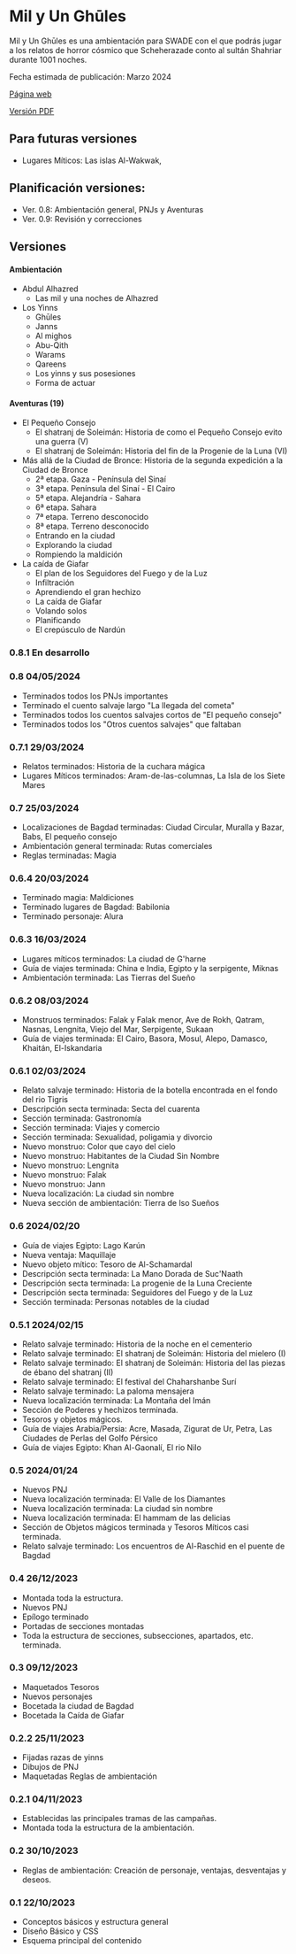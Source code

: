 # Mil y Un Ghūles
Mil y Un Ghūles es una ambientación para SWADE con el que podrás jugar a los relatos de horror cósmico que Scheherazade conto al sultán Shahriar durante 1001 noches.

Fecha estimada de publicación: Marzo 2024

[Página web](https://1001ghules.gwannon.com)

[Versión PDF](https://1001ghules.gwannon.com/pdf/)

##  Para futuras versiones
* Lugares Míticos: Las islas Al-Wakwak, 

## Planificación versiones:
* Ver. 0.8: Ambientación general, PNJs y Aventuras
* Ver. 0.9: Revisión y correcciones

## Versiones

#### Ambientación
* Abdul Alhazred
  * Las mil y una noches de Alhazred
* Los Yinns
  * Ghūles
  * Janns
  * Al mighos
  * Abu-Qith
  * Warams
  * Qareens
  * Los yinns y sus posesiones
  * Forma de actuar

#### Aventuras (19)
* El Pequeño Consejo
  * El shatranj de Soleimán: Historia de como el Pequeño Consejo evito una guerra (V)
  * El shatranj de Soleimán: Historia del fin de la Progenie de la Luna (VI)
* Más allá de la Ciudad de Bronce: Historia de la segunda expedición a la Ciudad de Bronce
  * 2ª etapa. Gaza - Península del Sinaí
  * 3ª etapa. Península del Sinaí - El Cairo
  * 5ª etapa. Alejandría - Sahara
  * 6ª etapa. Sahara
  * 7ª etapa. Terreno desconocido
  * 8ª etapa. Terreno desconocido
  * Entrando en la ciudad
  * Explorando la ciudad
  * Rompiendo la maldición
* La caída de Giafar
  * El plan de los Seguidores del Fuego y de la Luz
  * Infiltración
  * Aprendiendo el gran hechizo
  * La caída de Giafar
  * Volando solos
  * Planificando
  * El crepúsculo de Nardún

### 0.8.1 En desarrollo

### 0.8 04/05/2024
* Terminados todos los PNJs importantes
* Terminado el cuento salvaje largo "La llegada del cometa"
* Terminados todos los cuentos salvajes cortos de "El pequeño consejo"
* Terminados todos los "Otros cuentos salvajes" que faltaban

### 0.7.1 29/03/2024
* Relatos terminados: Historia de la cuchara mágica
* Lugares Míticos terminados: Aram-de-las-columnas, La Isla de los Siete Mares

### 0.7 25/03/2024
* Localizaciones de Bagdad terminadas: Ciudad Circular, Muralla y Bazar, Babs, El pequeño consejo
* Ambientación general terminada: Rutas comerciales
* Reglas terminadas: Magia

### 0.6.4 20/03/2024
* Terminado magia: Maldiciones
* Terminado lugares de Bagdad: Babilonia
* Terminado personaje: Alura

### 0.6.3 16/03/2024
* Lugares míticos terminados: La ciudad de G'harne
* Guía de viajes terminada: China e India, Egipto y la serpigente, Miknas
* Ambientación terminada: Las Tierras del Sueño

### 0.6.2 08/03/2024
* Monstruos terminados: Falak y Falak menor, Ave de Rokh, Qatram, Nasnas, Lengnita, Viejo del Mar, Serpigente, Sukaan
* Guía de viajes terminada: El Cairo, Basora, Mosul, Alepo, Damasco, Khaitán, El-Iskandaria

### 0.6.1 02/03/2024
* Relato salvaje terminado: Historia de la botella encontrada en el fondo del rio Tigris
* Descripción secta terminada: Secta del cuarenta
* Sección terminada: Gastronomía
* Sección terminada: Viajes y comercio
* Sección terminada: Sexualidad, poligamia y divorcio
* Nuevo monstruo: Color que cayo del cielo
* Nuevo monstruo: Habitantes de la Ciudad Sin Nombre
* Nuevo monstruo: Lengnita
* Nuevo monstruo: Falak
* Nuevo monstruo: Jann
* Nueva localización: La ciudad sin nombre
* Nueva sección de ambientación: Tierra de lso Sueños

### 0.6 2024/02/20
* Guía de viajes Egipto: Lago Karún
* Nueva ventaja: Maquillaje
* Nuevo objeto mítico: Tesoro de Al-Schamardal
* Descripción secta terminada: La Mano Dorada de Suc'Naath
* Descripción secta terminada: La progenie de la Luna Creciente
* Descripción secta terminada: Seguidores del Fuego y de la Luz
* Sección terminada: Personas notables de la ciudad

### 0.5.1 2024/02/15
* Relato salvaje terminado: Historia de la noche en el cementerio
* Relato salvaje terminado: El shatranj de Soleimán: Historia del mielero (I)
* Relato salvaje terminado: El shatranj de Soleimán: Historia del las piezas de ébano del shatranj (II)
* Relato salvaje terminado: El festival del Chaharshanbe Surí
* Relato salvaje terminado: La paloma mensajera
* Nueva localización terminada:  La Montaña del Imán
* Sección de Poderes y hechizos terminada.
* Tesoros y objetos mágicos.
* Guía de viajes Arabia/Persia: Acre, Masada, Zigurat de Ur, Petra, Las Ciudades de Perlas del Golfo Pérsico
* Guía de viajes Egipto: Khan Al-Gaonalí, El rio Nilo

### 0.5 2024/01/24
* Nuevos PNJ
* Nueva localización terminada: El Valle de los Diamantes
* Nueva localización terminada: La ciudad sin nombre
* Nueva localización terminada: El hammam de las delicias
* Sección de Objetos mágicos terminada y Tesoros Míticos casi terminada.
* Relato salvaje terminado: Los encuentros de Al-Raschid en el puente de Bagdad

### 0.4 26/12/2023
* Montada toda la estructura.
* Nuevos PNJ
* Epílogo terminado
* Portadas de secciones montadas
* Toda la estructura de secciones, subsecciones, apartados, etc. terminada.

### 0.3 09/12/2023
* Maquetados Tesoros
* Nuevos personajes
* Bocetada la ciudad de Bagdad
* Bocetada la Caída de Giafar

### 0.2.2 25/11/2023
* Fijadas razas de yinns
* Dibujos de PNJ
* Maquetadas Reglas de ambientación

### 0.2.1 04/11/2023
* Establecidas las principales tramas de las campañas.
* Montada toda la estructura de la ambientación. 

### 0.2 30/10/2023
* Reglas de ambientación: Creación de personaje, ventajas, desventajas y deseos.

### 0.1 22/10/2023
* Conceptos básicos y estructura general
* Diseño Básico y CSS
* Esquema principal del contenido
